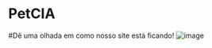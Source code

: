 # PetCIA
#Dê uma olhada em como nosso site está ficando!
![image](https://github.com/user-attachments/assets/ab8614b5-f3c9-4cab-b080-7b0a4c7f2a94)

